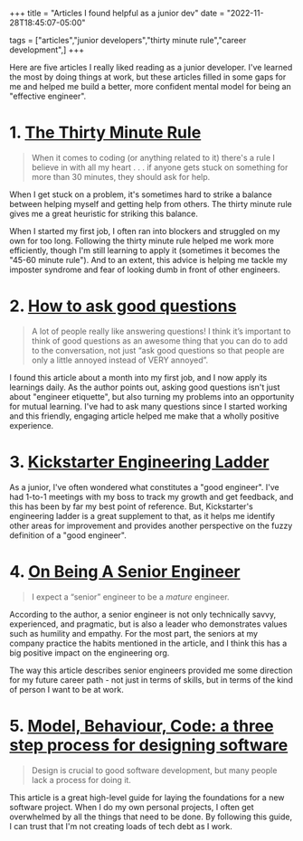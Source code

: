 +++
title = "Articles I found helpful as a junior dev"
date = "2022-11-28T18:45:07-05:00"

tags = ["articles","junior developers","thirty minute rule","career development",]
+++

Here are five articles I really liked reading as a junior developer. I've learned the most by doing things at work, but these articles filled in some gaps for me and helped me build a better, more confident mental model for being an "effective engineer".

# 1. [The Thirty Minute Rule](https://daniel.feldroy.com/posts/thirty-minute-rule)
> When it comes to coding (or anything related to it) there's a rule I believe in with all my heart . . . if anyone gets stuck on something for more than 30 minutes, they should ask for help.
> 
When I get stuck on a problem, it's sometimes hard to strike a balance between helping myself and getting help from others. The thirty minute rule gives me a great heuristic for striking this balance.

When I started my first job, I often ran into blockers and struggled on my own for too long. Following the thirty minute rule helped me work more efficiently, though I'm still learning to apply it (sometimes it becomes the "45-60 minute rule"). And to an extent, this advice is helping me tackle my imposter syndrome and fear of looking dumb in front of other engineers.

# 2. [How to ask good questions](https://jvns.ca/blog/good-questions/)
> A lot of people really like answering questions! I think it’s important to think of good questions as an awesome thing that you can do to add to the conversation, not just “ask good questions so that people are only a little annoyed instead of VERY annoyed”.

I found this article about a month into my first job, and I now apply its learnings daily. As the author points out, asking good questions isn't just about "engineer etiquette", but also turning my problems into an opportunity for mutual learning. I've had to ask many questions since I started working and this friendly, engaging article helped me make that a wholly positive experience.

# 3. [Kickstarter Engineering Ladder](https://gist.github.com/jamtur01/aef437a79fee5a9cefdc)
As a junior, I've often wondered what constitutes a "good engineer". I've had 1-to-1 meetings with my boss to track my growth and get feedback, and this has been by far my best point of reference. But, Kickstarter's engineering ladder is a great supplement to that, as it helps me identify other areas for improvement and provides another perspective on the fuzzy definition of a "good engineer".

# 4. [On Being A Senior Engineer](https://www.kitchensoap.com/2012/10/25/on-being-a-senior-engineer/)
> I expect a “senior” engineer to be a *mature* engineer.

According to the author, a senior engineer is not only technically savvy, experienced, and pragmatic, but is also a leader who demonstrates values such as humility and empathy. For the most part, the seniors at my company practice the habits mentioned in the article, and I think this has a big positive impact on the engineering org. 

The way this article describes senior engineers provided me some direction for my future career path - not just in terms of skills, but in terms of the kind of person I want to be at work.

# 5. [Model, Behaviour, Code: a three step process for designing software](https://seddonym.me/2020/05/08/model-system-code/)
> Design is crucial to good software development, but many people lack a process for doing it.

This article is a great high-level guide for laying the foundations for a new software project. When I do my own personal projects, I often get overwhelmed by all the things that need to be done. By following this guide, I can trust that I'm not creating loads of tech debt as I work.
